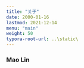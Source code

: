 ```yaml
---
title: "关于"
date: 2000-01-16
lastmod: 2021-12-14
menu: "main"
weight: 50
typora-root-url: ..\static\
---
```


### Mao Lin

